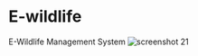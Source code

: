 # E-wildlife
E-Wildlife Management System
![screenshot 21](https://user-images.githubusercontent.com/22344432/48997293-86788580-f160-11e8-9e59-5c4b73ef70b3.png)
